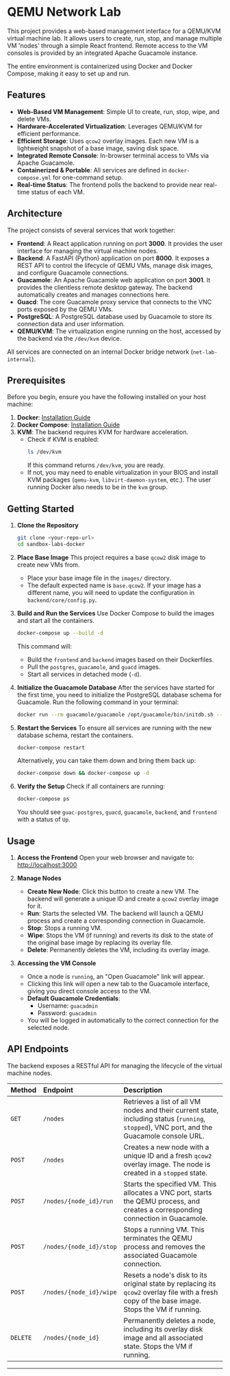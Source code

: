 # QEMU Network Lab

This project provides a web-based management interface for a QEMU/KVM virtual machine lab. It allows users to create, run, stop, and manage multiple VM 'nodes' through a simple React frontend. Remote access to the VM consoles is provided by an integrated Apache Guacamole instance.

The entire environment is containerized using Docker and Docker Compose, making it easy to set up and run.

## Features

- **Web-Based VM Management**: Simple UI to create, run, stop, wipe, and delete VMs.
- **Hardware-Accelerated Virtualization**: Leverages QEMU/KVM for efficient performance.
- **Efficient Storage**: Uses `qcow2` overlay images. Each new VM is a lightweight snapshot of a base image, saving disk space.
- **Integrated Remote Console**: In-browser terminal access to VMs via Apache Guacamole.
- **Containerized & Portable**: All services are defined in `docker-compose.yml` for one-command setup.
- **Real-time Status**: The frontend polls the backend to provide near real-time status of each VM.

## Architecture

The project consists of several services that work together:

- **Frontend**: A React application running on port **3000**. It provides the user interface for managing the virtual machine nodes.
- **Backend**: A FastAPI (Python) application on port **8000**. It exposes a REST API to control the lifecycle of QEMU VMs, manage disk images, and configure Guacamole connections.
- **Guacamole**: An Apache Guacamole web application on port **3001**. It provides the clientless remote desktop gateway. The backend automatically creates and manages connections here.
- **Guacd**: The core Guacamole proxy service that connects to the VNC ports exposed by the QEMU VMs.
- **PostgreSQL**: A PostgreSQL database used by Guacamole to store its connection data and user information.
- **QEMU/KVM**: The virtualization engine running on the host, accessed by the backend via the `/dev/kvm` device.

All services are connected on an internal Docker bridge network (`net-lab-internal`).

## Prerequisites

Before you begin, ensure you have the following installed on your host machine:

1.  **Docker**: [Installation Guide](https://docs.docker.com/engine/install/)
2.  **Docker Compose**: [Installation Guide](https://docs.docker.com/compose/install/)
3.  **KVM**: The backend requires KVM for hardware acceleration.
    -   Check if KVM is enabled:
        ```sh
        ls /dev/kvm
        ```
        If this command returns `/dev/kvm`, you are ready.
    -   If not, you may need to enable virtualization in your BIOS and install KVM packages (`qemu-kvm`, `libvirt-daemon-system`, etc.). The user running Docker also needs to be in the `kvm` group.

## Getting Started

1.  **Clone the Repository**
    ```sh
    git clone <your-repo-url>
    cd sandbox-labs-docker
    ```

2.  **Place Base Image**
    This project requires a base `qcow2` disk image to create new VMs from.
    -   Place your base image file in the `images/` directory.
    -   The default expected name is `base.qcow2`. If your image has a different name, you will need to update the configuration in `backend/core/config.py`.

3.  **Build and Run the Services**
    Use Docker Compose to build the images and start all the containers.
    ```sh
    docker-compose up --build -d
    ```
    This command will:
    -   Build the `frontend` and `backend` images based on their Dockerfiles.
    -   Pull the `postgres`, `guacamole`, and `guacd` images.
    -   Start all services in detached mode (`-d`).

4.  **Initialize the Guacamole Database**
    After the services have started for the first time, you need to initialize the PostgreSQL database schema for Guacamole. Run the following command in your terminal:
    ```sh
    docker run --rm guacamole/guacamole /opt/guacamole/bin/initdb.sh --postgresql | docker exec -i guac-postgres psql -U guacamole_user -d guacamole_db
    ```

5.  **Restart the Services**
    To ensure all services are running with the new database schema, restart the containers.
    ```sh
    docker-compose restart
    ```
    Alternatively, you can take them down and bring them back up:
    ```sh
    docker-compose down && docker-compose up -d
    ```

6.  **Verify the Setup**
    Check if all containers are running:
    ```sh
    docker-compose ps
    ```
    You should see `guac-postgres`, `guacd`, `guacamole`, `backend`, and `frontend` with a status of `Up`.

## Usage

1.  **Access the Frontend**
    Open your web browser and navigate to:
    [http://localhost:3000](http://localhost:3000)

2.  **Manage Nodes**
    -   **Create New Node**: Click this button to create a new VM. The backend will generate a unique ID and create a `qcow2` overlay image for it.
    -   **Run**: Starts the selected VM. The backend will launch a QEMU process and create a corresponding connection in Guacamole.
    -   **Stop**: Stops a running VM.
    -   **Wipe**: Stops the VM (if running) and reverts its disk to the state of the original base image by replacing its overlay file.
    -   **Delete**: Permanently deletes the VM, including its overlay image.

3.  **Accessing the VM Console**
    -   Once a node is `running`, an "Open Guacamole" link will appear.
    -   Clicking this link will open a new tab to the Guacamole interface, giving you direct console access to the VM.
    -   **Default Guacamole Credentials**:
        -   Username: `guacadmin`
        -   Password: `guacadmin`
    -   You will be logged in automatically to the correct connection for the selected node.

## API Endpoints

The backend exposes a RESTful API for managing the lifecycle of the virtual machine nodes.

| Method | Endpoint                  | Description                                                                                                                                 |
| :----- | :------------------------ | :------------------------------------------------------------------------------------------------------------------------------------------ |
| `GET`  | `/nodes`                  | Retrieves a list of all VM nodes and their current state, including status (`running`, `stopped`), VNC port, and the Guacamole console URL. |
| `POST` | `/nodes`                  | Creates a new node with a unique ID and a fresh `qcow2` overlay image. The node is created in a `stopped` state.                             |
| `POST` | `/nodes/{node_id}/run`    | Starts the specified VM. This allocates a VNC port, starts the QEMU process, and creates a corresponding connection in Guacamole.            |
| `POST` | `/nodes/{node_id}/stop`   | Stops a running VM. This terminates the QEMU process and removes the associated Guacamole connection.                                         |
| `POST` | `/nodes/{node_id}/wipe`   | Resets a node's disk to its original state by replacing its `qcow2` overlay file with a fresh copy of the base image. Stops the VM if running. |
| `DELETE`| `/nodes/{node_id}`        | Permanently deletes a node, including its overlay disk image and all associated state. Stops the VM if running.                             |

---